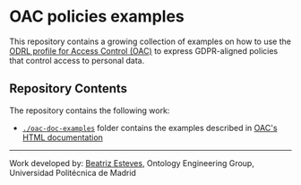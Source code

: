 # OAC policies examples
This repository contains a growing collection of examples on how to use the [ODRL profile for Access Control (OAC)](https://w3id.org/oac) to express GDPR-aligned policies that control access to personal data.


## Repository Contents

The repository contains the following work:

- [`./oac-doc-examples`](./oac-doc-examples) folder contains the examples described in [OAC's HTML documentation](https://w3id.org/oac)


-----------------------

Work developed by:
[Beatriz Esteves](mailto:beatriz.gesteves@upm.es), Ontology Engineering Group, Universidad Politécnica de Madrid